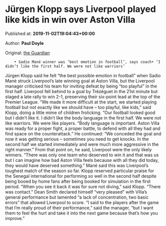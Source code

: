 
# Jürgen Klopp says Liverpool played like kids in win over Aston Villa

Published at: **2019-11-02T19:04:43+00:00**

Author: **Paul Doyle**

Original: [the Guardian](https://www.theguardian.com/football/2019/nov/02/jurgen-klopp-liverpool-aston-villa)


        • Sadio Mané winner was ‘best emotion in football’, says coach• ‘I didn’t like the first half. We were not like warriors’
      
Jürgen Klopp said he felt “the best possible emotion in football” when Sadio Mané struck Liverpool’s late winning goal at Aston Villa, but the Liverpool manager criticised his team for inviting defeat by being “too playful” in the first half.
Liverpool fell behind to a goal by Trézéguet in the 21st minute but staged a late rally to win 2-1, preserving their six-point lead at the top of the Premier League.
“We made it more difficult at the start, we started playing football but not exactly like we should have – too playful, like kids,” said Klopp, doing a little mime of children frolicking. “Our football looked good but I didn’t like it. I didn’t like the body language in the first half. We were not like warriors. We were like players.
“Body language is important. Aston Villa was ready for a proper fight, a proper battle, to defend with all they had and find space on the counterattack.”
He continued: “We conceded the goal and now it was getting serious – sometimes you need to get knocks. In the second half we started immediately and were much more aggressive in the right manner.”
From that point on, he said, Liverpool were the only likely winners. “There was only one team who deserved to win it and that was us but I can imagine how bad Aston Villa feels because with all they did today, they would have deserved something.”
Mané said this was Liverpool’s toughest match of the season so far. Klopp reserved particular praise for the Senegal international for performing so well in the second half despite being booed by home fans after being booked for simulation in the first period. “When you see it back it was for sure not diving,” said Klopp. “There was contact.”
Dean Smith declared himself “very pleased” with Villa’s general performance but lamented “a lack of concentration, two basic errors” that allowed Liverpool to score. “I said to the players after the game that I’m really proud of their performance,” said the manager, “but I want them to feel the hurt and take it into the next game because that’s how you improve.”
